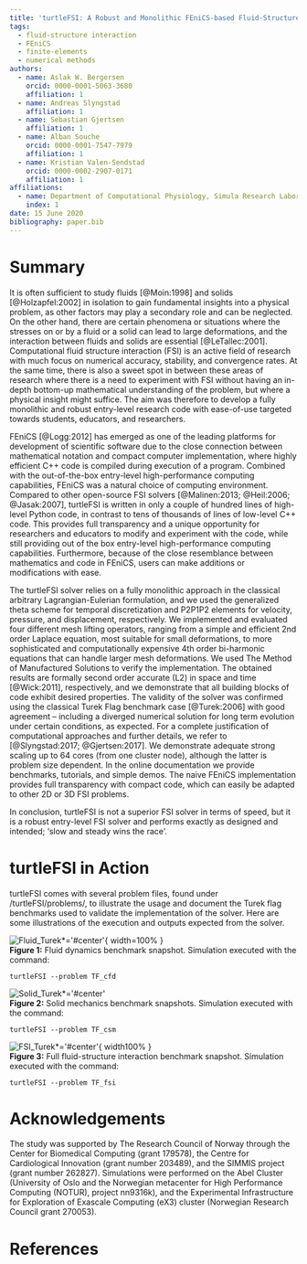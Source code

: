 ```yaml
---
title: 'turtleFSI: A Robust and Monolithic FEniCS-based Fluid-Structure Interaction Solver'
tags:
  - fluid-structure interaction
  - FEniCS
  - finite-elements
  - numerical methods
authors:
  - name: Aslak W. Bergersen
    orcid: 0000-0001-5063-3680
    affiliation: 1
  - name: Andreas Slyngstad
    affiliation: 1
  - name: Sebastian Gjertsen
    affiliation: 1
  - name: Alban Souche
    orcid: 0000-0001-7547-7979
    affiliation: 1
  - name: Kristian Valen-Sendstad
    orcid: 0000-0002-2907-0171
    affiliation: 1
affiliations:
  - name: Department of Computational Physiology, Simula Research Laboratory, Fornebu, Norway
    index: 1
date: 15 June 2020
bibliography: paper.bib
---
```


# Summary

It is often sufficient to study fluids [@Moin:1998] and solids [@Holzapfel:2002] in isolation to gain fundamental insights into a physical problem, as other factors may play a secondary role and can be neglected.  On the other hand, there are certain phenomena or situations where the stresses on or by a fluid or a solid can lead to large deformations, and the interaction between fluids and solids are essential [@LeTallec:2001]. Computational fluid structure interaction (FSI) is an active field of research with much focus on numerical accuracy, stability,  and convergence rates. At the same time, there is also a sweet spot in between these areas of research where there is a need to experiment with FSI without having an in-depth bottom-up mathematical understanding of the problem, but where a physical insight might suffice. The aim was therefore to develop a fully monolithic and robust entry-level research code with ease-of-use targeted towards students, educators, and researchers.

FEniCS [@Logg:2012] has emerged as one of the leading platforms for development of scientific software due to the close connection between mathematical notation and compact computer implementation, where highly efficient C++ code is compiled during execution of a program. Combined with the out-of-the-box entry-level high-performance computing capabilities, FEniCS was a natural choice of computing environment. Compared to other open-source FSI solvers [@Malinen:2013; @Heil:2006; @Jasak:2007], turtleFSI is written in only a couple of hundred lines of high-level Python code, in contrast to tens of thousands of lines of low-level C++ code. This provides full transparency and a unique opportunity for researchers and educators to modify and experiment with the code, while still providing out of the box entry-level high-performance computing capabilities. Furthermore, because of the close resemblance between mathematics and code in FEniCS, users can make additions or modifications with ease.

The turtleFSI solver relies on a fully monolithic approach in the classical arbitrary Lagrangian-Eulerian formulation, and we used the generalized theta scheme for temporal discretization and P2P1P2 elements for velocity, pressure, and displacement, respectively. We implemented and evaluated four different mesh lifting operators, ranging from a simple and efficient 2nd order Laplace equation, most suitable for small deformations, to more sophisticated and computationally expensive 4th order bi-harmonic equations that can handle larger mesh deformations. We used The Method of Manufactured Solutions to verify the implementation. The obtained results are formally second order accurate (L2) in space and time [@Wick:2011], respectively, and we demonstrate that all building blocks of code exhibit desired properties. The validity of the solver was confirmed using the classical Turek Flag benchmark case [@Turek:2006] with good agreement – including a diverged numerical solution for long term evolution under certain conditions, as expected. For a complete justification of computational approaches and further details, we refer to [@Slyngstad:2017; @Gjertsen:2017]. We demonstrate adequate strong scaling up to 64 cores (from one cluster node), although the latter is problem size dependent. In the online documentation we provide benchmarks, tutorials, and simple demos. The naive FEniCS implementation provides full transparency with compact code, which can easily be adapted to other 2D or 3D FSI problems.

In conclusion, turtleFSI is not a superior FSI solver in terms of speed, but it is a robust entry-level FSI solver and performs exactly as designed and intended; ‘slow and steady wins the race’.


# turtleFSI in Action

turtleFSI comes with several problem files, found under /turtleFSI/problems/, to illustrate the usage and document the Turek flag benchmarks used to validate the implementation of the solver. Here are some illustrations of the execution and outputs expected from the solver.

![Fluid_Turek*='#center'](./cfd_illu.png){ width=100% }\
**Figure 1:**
  Fluid dynamics benchmark snapshot. Simulation executed with the command:
  ```
  turtleFSI --problem TF_cfd
  ```

![Solid_Turek*='#center'](./csm_illu.png)\
**Figure 2:**
  Solid mechanics benchmark snapshots. Simulation executed with the command:
  ```
  turtleFSI --problem TF_csm
  ```

![FSI_Turek*='#center'](./fsi_illu.png){ width100% }\
**Figure 3:**
  Full fluid-structure interaction benchmark snapshot. Simulation executed with the command:
  ```
  turtleFSI --problem TF_fsi
  ```

# Acknowledgements
The study was supported by The Research Council of Norway through the Center for Biomedical Computing (grant 179578), the Centre for Cardiological Innovation (grant number 203489), and the SIMMIS project (grant number 262827). Simulations were performed on the Abel Cluster (University of Oslo and the Norwegian metacenter for High Performance Computing (NOTUR), project nn9316k), and the Experimental Infrastructure for Exploration of Exascale Computing (eX3) cluster (Norwegian Research Council grant 270053).

# References
